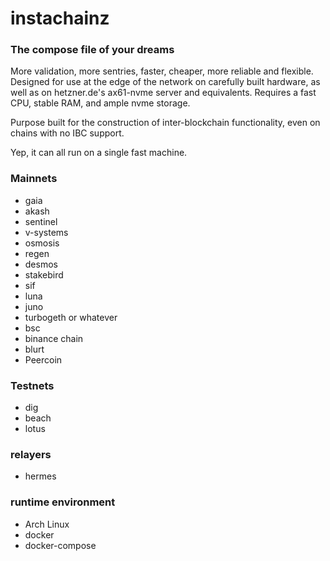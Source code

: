 # instachainz

### The compose file of your dreams
More validation, more sentries, faster, cheaper, more reliable and flexible.  Designed for use at the edge of the network on carefully built hardware, as well as on hetzner.de's ax61-nvme server and equivalents.  Requires a fast CPU, stable RAM, and ample nvme storage.  

Purpose built for the construction of inter-blockchain functionality, even on chains with no IBC support. 

Yep, it can all run on a single fast machine.


### Mainnets

* gaia
* akash
* sentinel
* v-systems
* osmosis
* regen
* desmos
* stakebird
* sif
* luna
* juno
* turbogeth or whatever
* bsc
* binance chain
* blurt
* Peercoin


### Testnets

* dig
* beach
* lotus


### relayers
* hermes


### runtime environment
* Arch Linux
* docker
* docker-compose


